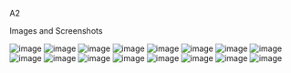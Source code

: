 A2

Images and Screenshots

![image](https://github.com/user-attachments/assets/305703c7-bfba-4d37-9c16-c7fd9efb310d)
![image](https://github.com/user-attachments/assets/1e2f097b-701f-4d5b-8745-bc3621c8d4f2)
![image](https://github.com/user-attachments/assets/c07799c5-a3a4-40da-9463-c9915b0b08c8)
![image](https://github.com/user-attachments/assets/eb629822-7042-4d81-acac-91ce647d1d1b)
![image](https://github.com/user-attachments/assets/dd8dae48-0f75-46cb-a440-d331de3b1259)
![image](https://github.com/user-attachments/assets/3797e405-4c1a-4180-9852-0b87232ad0c2)
![image](https://github.com/user-attachments/assets/8a78e039-17bc-4347-b610-7a1e73e1ecd0)
![image](https://github.com/user-attachments/assets/f71d00d8-808f-4a0f-ab20-a973d64a6456)
![image](https://github.com/user-attachments/assets/13c376b4-1c89-4996-8274-3861362f4457)
![image](https://github.com/user-attachments/assets/83e6206b-5e2c-4566-a6e4-d70f8b160572)
![image](https://github.com/user-attachments/assets/94e01759-689d-4a97-8a22-e87f733547b3)
![image](https://github.com/user-attachments/assets/8fee402b-dfb1-47eb-b257-a74754c34d3c)
![image](https://github.com/user-attachments/assets/2ec7e934-5134-4876-be84-95deb9ffddbe)
![image](https://github.com/user-attachments/assets/fc3c1515-d246-4b87-936f-d6246c08918e)
![image](https://github.com/user-attachments/assets/bd35c660-aa56-43c4-a82d-41cd2bcc44c4)
![image](https://github.com/user-attachments/assets/d08e8ad1-3eee-4618-adf1-f3685c40172a)
